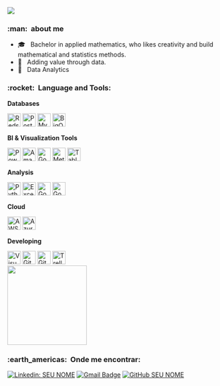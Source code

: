 ![](https://komarev.com/ghpvc/?username=felipermagalhaes&color=006bed)

<h3> :man: &nbsp;about me </h3>

- 🎓 &nbsp; Bachelor in applied mathematics, who likes creativity and build mathematical and statistics methods.
- 🤔 &nbsp; Adding value through data.
- 💼 &nbsp; Data Analytics
<!-- - 🎓 &nbsp; Estudando **SEU CURSO** no <a href="link da sua faculdade">SUA FACULDADE</a>. -->
<!-- - 🌱 &nbsp; Aprendendo mais sobre **TECNOLOGIAS QUE VOCÊ ESTÁ APRENDENDO**. -->

<h3> :rocket: &nbsp;Language and Tools: </h3>

**Databases**

<img src="https://cdn.worldvectorlogo.com/logos/aws-redshift-logo.svg" alt="Redshift" width="30" height="30"/>
<img src="https://cdn.worldvectorlogo.com/logos/postgresql.svg" alt="PostgreSQL" width="30" height="30"/>
<img src="https://cdn.worldvectorlogo.com/logos/mysql-6.svg" alt="MySQL" width="30" height="30"/>
<img src="https://cdn.worldvectorlogo.com/logos/google-bigquery-logo-1.svg" alt="BigQuery" width="30" height="30"/>



**BI & Visualization Tools**

<img src="https://cdn.worldvectorlogo.com/logos/power-bi.svg" alt="Power BI" width="30" height="30"/>
<img src="https://cdn.worldvectorlogo.com/logos/amazon-quicksight.svg" alt="Amazon Quicksight" width="30" height="30"/>
<img src="https://cdn.worldvectorlogo.com/logos/google-data-studio.svg" alt="Google DataStudio" width="30" height="30"/>
<img src="https://cdn.worldvectorlogo.com/logos/metabase.svg" alt="Metabase" width="30" height="30"/>
<img src="https://cdn.worldvectorlogo.com/logos/tableau-logo.svg" alt="Tableau" width="30" height="30"/>

**Analysis**

<img src="https://cdn.worldvectorlogo.com/logos/python-5.svg" alt="Python" width="30" height="30"/> <img src="https://cdn.worldvectorlogo.com/logos/excel-4.svg" alt="Excel" width="30" height="30"/> <img src="https://cdn.worldvectorlogo.com/logos/google-sheets-full-logo-1.svg" alt="Google Sheets" width="30" height="30"/> <img src="https://cdn.worldvectorlogo.com/logos/google-analytics-1.svg" alt="Google Analytics" width="30" height="30"/>


**Cloud**

<img src="https://cdn.worldvectorlogo.com/logos/amazon-web-services-2.svg" alt="AWS" width="30" height="30"/> <img src="https://cdn.worldvectorlogo.com/logos/azure-2.svg" alt="Azure" width="30" height="30"/>


**Developing**

<img src="https://cdn.worldvectorlogo.com/logos/visual-studio-code-1.svg" alt="Visual Studio Code" width="30" height="30"/>
<img src="https://cdn.worldvectorlogo.com/logos/git-icon.svg" alt="Git" width="30" height="30"/>
<img src="https://cdn.worldvectorlogo.com/logos/github-icon.svg" alt="GitHub" width="30" height="30"/>
<img src="https://cdn.worldvectorlogo.com/logos/trello.svg" alt="Trello" width="30" height="30"/>

<br/>

<a href="https://github.com/caio-sanches">
  <img height="180em" src="https://github-readme-stats.vercel.app/api?username=caio-sanches&theme=dracula&show_icons=true" />
</a>

<br/>

<h3> :earth_americas: &nbsp;Onde me encontrar: </h3> 

[![Linkedin: SEU NOME](https://img.shields.io/badge/-USERNAME-blue?style=flat-square&logo=Linkedin&logoColor=white&link=LINK-DO-SEU-LINKEDIN)](LINK-DO-SEU-LINKEDIN)
[![Gmail Badge](https://img.shields.io/badge/-seuemail@email.com-006bed?style=flat-square&logo=Gmail&logoColor=white&link=mailto:SEU-EMAIL)](mailto:SEU-EMAIL)
[![GitHub SEU NOME]( https://img.shields.io/github/followers/VanessaSwerts?label=follow&style=social)](LINK-DO-SEU-GITHUB)